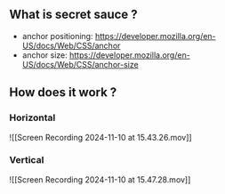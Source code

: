## What is secret sauce ?
- anchor positioning: https://developer.mozilla.org/en-US/docs/Web/CSS/anchor
- anchor size: https://developer.mozilla.org/en-US/docs/Web/CSS/anchor-size

## How does it work ?

### Horizontal
![[Screen Recording 2024-11-10 at 15.43.26.mov]]
### Vertical
![[Screen Recording 2024-11-10 at 15.47.28.mov]]
